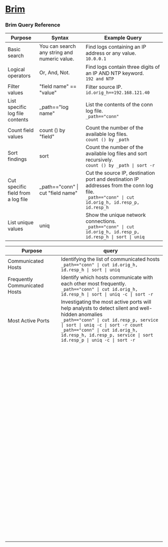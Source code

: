 # [Brim](https://www.brimdata.io/)
### Brim Query Reference
| Purpose |	Syntax | Example Query |
|---------|--------|---------------|
| Basic search |You can search any string and numeric value.|Find logs containing an IP address or any value.<br>```10.0.0.1```|
| Logical operators |Or, And, Not.|Find logs contain three digits of an IP AND NTP keyword.<br>```192 and NTP```|
| Filter values |"field name" == "value"|Filter source IP.<br>```id.orig_h==192.168.121.40```|
|List specific log file contents|_path=="log name"|List the contents of the conn log file.<br>```_path=="conn"```|
|Count field values|count () by "field"|Count the number of the available log files.<br>```count () by _path```|
|Sort findings|sort|Count the number of the available log files and sort recursively.<br>```count () by _path \| sort -r```|
|Cut specific field from a log file|_path=="conn" \| cut "field name"|Cut the source IP, destination port and destination IP addresses from the conn log file.<br>```_path=="conn" \| cut id.orig_h, id.resp_p, id.resp_h```|
|List unique values|uniq|Show the unique network connections.<br>```_path=="conn" \| cut id.orig_h, id.resp_p, id.resp_h \| sort \| uniq```|

|Purpose|query|
|-------|-----|
|Communicated Hosts|Identifying the list of communicated hosts<br>```_path=="conn" \| cut id.orig_h, id.resp_h \| sort \| uniq```|
|Frequently Communicated Hosts|Identify which hosts communicate with each other most frequently.<br>```_path=="conn" \| cut id.orig_h, id.resp_h \| sort \| uniq -c \| sort -r```|
| Most Active Ports| Investigating the most active ports will help analysts to detect silent and well-hidden anomalies<br>```_path=="conn" \| cut id.resp_p, service \| sort \| uniq -c \| sort -r count```<br>``` _path=="conn" \| cut id.orig_h, id.resp_h, id.resp_p, service \| sort id.resp_p \| uniq -c \| sort -r ```|
| | <br>``` ```|
| | <br>``` ```|
| | <br>``` ```|
| | <br>``` ```|
| | <br>``` ```|
| | <br>``` ```|
| | <br>``` ```|
| | <br>``` ```|
| | <br>``` ```|
| | <br>``` ```|
| | <br>``` ```|
| | <br>``` ```|
| | <br>``` ```|
| | <br>``` ```|
| | <br>``` ```|
